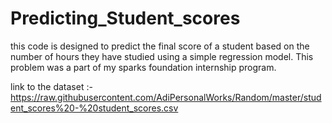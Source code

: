 # Predicting_Student_scores
this code is designed to predict the final score of a student based on the number of hours they have studied using a simple regression model. This problem was a part of my sparks foundation internship program. 


link to the dataset :- https://raw.githubusercontent.com/AdiPersonalWorks/Random/master/student_scores%20-%20student_scores.csv
